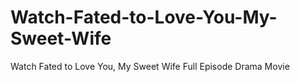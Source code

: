 # Watch-Fated-to-Love-You-My-Sweet-Wife
Watch Fated to Love You, My Sweet Wife Full Episode Drama Movie
